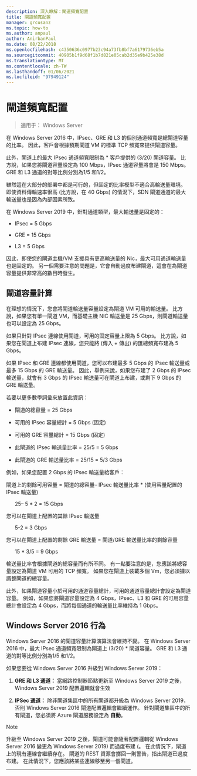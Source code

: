 ```yaml
---
description: 深入瞭解：閘道頻寬配置
title: 閘道頻寬配置
manager: grcusanz
ms.topic: how-to
ms.author: anpaul
author: AnirbanPaul
ms.date: 08/22/2018
ms.openlocfilehash: c4350636c0977b23c94a73fb8bf7a6179736eb5a
ms.sourcegitcommit: 40905b1f9d68f1b7d821e05cab2d35e9b425e38d
ms.translationtype: MT
ms.contentlocale: zh-TW
ms.lasthandoff: 01/06/2021
ms.locfileid: "97949124"
---
```

# <a name="gateway-bandwidth-allocation"></a>閘道頻寬配置

>適用于： Windows Server

在 Windows Server 2016 中，IPsec、GRE 和 L3 的個別通道頻寬是總閘道容量的比率。 因此，客戶會根據預期閘道 VM 的標準 TCP 頻寬來提供閘道容量。

此外，閘道上的最大 IPsec 通道頻寬限制為 \* 客戶提供的 (3/20) 閘道容量。 比方說，如果您將閘道容量設定為 100 Mbps，IPsec 通道容量將會是 150 Mbps。 GRE 和 L3 通道的對等比例分別為1/5 和1/2。

雖然這在大部分的部署中都是可行的，但固定的比率模型不適合高輸送量環境。 即使資料傳輸速率很高 (比方說，在 40 Gbps) 的情況下，SDN 閘道通道的最大輸送量也是因為內部因素所致。

在 Windows Server 2019 中，針對通道類型，最大輸送量是固定的：

-   IPsec = 5 Gbps

-   GRE = 15 Gbps

-   L3 = 5 Gbps

因此，即使您的閘道主機/VM 支援具有更高輸送量的 Nic，最大可用通道輸送量也是固定的。 另一個需要注意的問題是，它會自動過度布建閘道，這會在為閘道容量提供非常高的數目時發生。

## <a name="gateway-capacity-calculation"></a>閘道容量計算

在理想的情況下，您會將閘道輸送量容量設定為閘道 VM 可用的輸送量。 比方說，如果您有單一閘道 VM，而基礎主機 NIC 輸送量是 25 Gbps，則閘道輸送量也可以設定為 25 Gbps。

如果只針對 IPsec 連線使用閘道，可用的固定容量上限為 5 Gbps。 比方說，如果您在閘道上布建 IPsec 連線，您只能將 (傳入 + 傳出) 的匯總頻寬布建為 5 Gbps。

如果 IPsec 和 GRE 連線都使用閘道，您可以布建最多 5 Gbps 的 IPsec 輸送量或最多 15 Gbps 的 GRE 輸送量。 因此，舉例來說，如果您布建了 2 Gbps 的 IPsec 輸送量，就會有 3 Gbps 的 IPsec 輸送量可在閘道上布建，或剩下 9 Gbps 的 GRE 輸送量。

若要以更多數學詞彙來放置此資訊：

- 閘道的總容量 = 25 Gbps

- 可用的 IPsec 容量總計 = 5 Gbps (固定) 

- 可用的 GRE 容量總計 = 15 Gbps (固定) 

- 此閘道的 IPsec 輸送量比率 = 25/5 = 5 Gbps

- 此閘道的 GRE 輸送量比率 = 25/15 = 5/3 Gbps

例如，如果您配置 2 Gbps 的 IPsec 輸送量給客戶：

閘道上的剩餘可用容量 = 閘道的總容量– IPsec 輸送量比率 * (使用容量配置的 IPsec 輸送量) 

&nbsp;&nbsp;&nbsp;&nbsp;&nbsp;&nbsp;25– 5 * 2 = 15 Gbps

您可以在閘道上配置的其餘 IPsec 輸送量

&nbsp;&nbsp;&nbsp;&nbsp;&nbsp;&nbsp;5-2 = 3 Gbps

您可以在閘道上配置的剩餘 GRE 輸送量 = 閘道/GRE 輸送量比率的剩餘容量

&nbsp;&nbsp;&nbsp;&nbsp;&nbsp;&nbsp;15 * 3/5 = 9 Gbps

輸送量比率會根據閘道的總容量而有所不同。 有一點要注意的是，您應該將總容量設定為閘道 VM 可用的 TCP 頻寬。 如果您在閘道上裝載多個 Vm，您必須據以調整閘道的總容量。

此外，如果閘道容量小於可用的通道容量總計，可用的通道容量總計會設定為閘道容量。 例如，如果您將閘道容量設定為 4 Gbps，IPsec、L3 和 GRE 的可用容量總計會設定為 4 Gbps，而將每個通道的輸送量比率維持為 1 Gbps。

## <a name="windows-server-2016-behavior"></a>Windows Server 2016 行為

Windows Server 2016 的閘道容量計算演算法會維持不變。 在 Windows Server 2016 中，最大 IPsec 通道頻寬限制為閘道上 (3/20) \* 閘道容量。 GRE 和 L3 通道的對等比例分別為1/5 和1/2。

如果您要從 Windows Server 2016 升級到 Windows Server 2019：

1.  **GRE 和 L3 通道：** 當網路控制器節點更新至 Windows Server 2019 之後，Windows Server 2019 配置邏輯就會生效

2.  **IPSec 通道：** 除非閘道集區中的所有閘道都升級為 Windows Server 2019，否則 Windows Server 2016 閘道配置邏輯會繼續運作。 針對閘道集區中的所有閘道，您必須將 Azure 閘道服務設定為 **自動**。

>[!NOTE]
>升級至 Windows Server 2019 之後，閘道可能會隨著配置邏輯從 Windows Server 2016 變更為 Windows Server 2019) 而過度布建 (。 在此情況下，閘道上的現有連線會繼續存在。 閘道的 REST 資源會擲回一則警告，指出閘道已過度布建。 在此情況下，您應該將某些連線移至另一個閘道。

---
